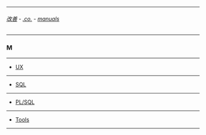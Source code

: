 
---

###### [改善](https://github.com/ttltrk/0C/blob/master/README.MD) - [.co.](https://github.com/ttltrk/PRG/blob/master/CODING.MD) - [manuals](https://github.com/ttltrk/PRG/blob/master/MAN.MD)

---

### M

---

* [UX](https://github.com/ttltrk/ELSE/blob/master/M/UX/UX.MD)

---

* [SQL](https://github.com/ttltrk/ELSE/blob/master/M/SQL/SQL.MD)

---

* [PL/SQL](https://github.com/ttltrk/ELSE/blob/master/M/PLSQL/PLSQL.MD)

---

* [Tools](https://github.com/ttltrk/ELSE/blob/master/M/TOOLS/TOOLS.MD)

---
